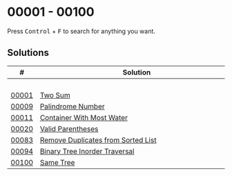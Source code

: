 # 00001 - 00100

Press <kbd>Control</kbd> + <kbd>F</kbd> to search for anything you want.

## Solutions

| # | Solution | Topic | Difficulty |
| --- | --- | --- | --- |
| | &emsp;&emsp;&emsp;&emsp;&emsp;&emsp;&emsp;&emsp;&emsp;&emsp;&emsp;&emsp;&emsp;&emsp;&emsp;&emsp;&emsp;&emsp;&emsp;&emsp;&emsp;&emsp;&emsp;&emsp;&emsp;&emsp;&emsp;&emsp; | &emsp;&emsp;&emsp;&emsp;&emsp;&emsp;&emsp;&emsp;&emsp;&emsp; | |  
| [00001](https://leetcode.com/problems/two-sum/) | [Two Sum](00001-two-sum.cpp) | `Hashmap` | Easy |  
| [00009](https://leetcode.com/problems/palindrome-number/) | [Palindrome Number](00009-palindrome-number.cpp) | `String` | Easy |  
| [00011](https://leetcode.com/problems/container-with-most-water/) | [Container With Most Water](00011-container-with-most-water.cpp) | `Two-Pointers` | Medium |  
| [00020](https://leetcode.com/problems/valid-parentheses/) | [Valid Parentheses](00020-valid-parentheses.cpp) | `Stack` | Easy |  
| [00083](https://leetcode.com/problems/remove-duplicates-from-sorted-list/) | [Remove Duplicates from Sorted List](00083-remove-duplicates-from-sorted-list.cpp) | `Linked-List` | Easy |  
| [00094](https://leetcode.com/problems/binary-tree-inorder-traversal/) | [Binary Tree Inorder Traversal](00094-binary-tree-inorder-traversal.cpp) | `Tree` | Easy |  
| [00100](https://leetcode.com/problems/same-tree/) | [Same Tree](00100-same-tree.cpp) | `Tree` | Easy |  
